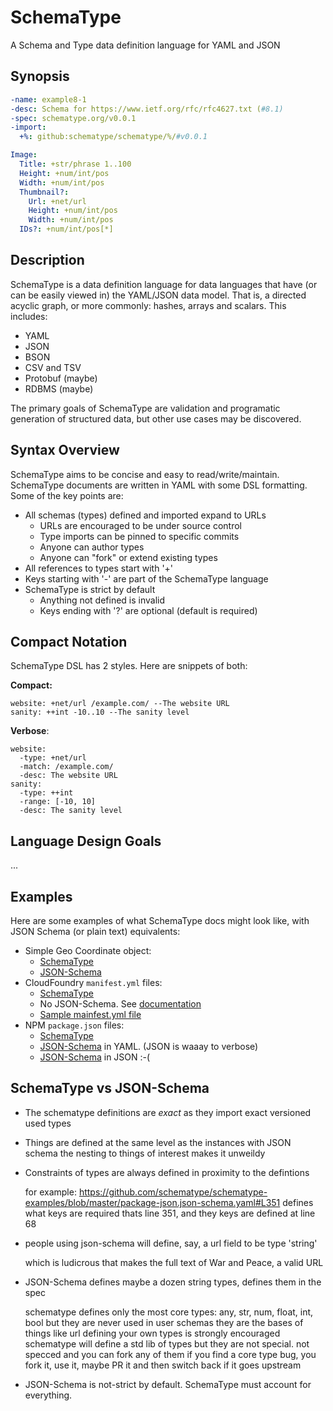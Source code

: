 SchemaType
==========

A Schema and Type data definition language for YAML and JSON

## Synopsis

```yaml
-name: example8-1
-desc: Schema for https://www.ietf.org/rfc/rfc4627.txt (#8.1)
-spec: schematype.org/v0.0.1
-import:
  +%: github:schematype/schematype/%/#v0.0.1

Image:
  Title: +str/phrase 1..100
  Height: +num/int/pos
  Width: +num/int/pos
  Thumbnail?:
    Url: +net/url
    Height: +num/int/pos
    Width: +num/int/pos
  IDs?: +num/int/pos[*]
```

## Description

SchemaType is a data definition language for data languages that have (or can
be easily viewed in) the YAML/JSON data model. That is, a directed acyclic
graph, or more commonly: hashes, arrays and scalars. This includes:

* YAML
* JSON
* BSON
* CSV and TSV
* Protobuf (maybe)
* RDBMS (maybe)

The primary goals of SchemaType are validation and programatic generation of
structured data, but other use cases may be discovered.

## Syntax Overview

SchemaType aims to be concise and easy to read/write/maintain. SchemaType
documents are written in YAML with some DSL formatting. Some of the key points
are:

* All schemas (types) defined and imported expand to URLs
  * URLs are encouraged to be under source control
  * Type imports can be pinned to specific commits
  * Anyone can author types
  * Anyone can "fork" or extend existing types
* All references to types start with '+'
* Keys starting with '-' are part of the SchemaType language
* SchemaType is strict by default
  * Anything not defined is invalid
  * Keys ending with '?' are optional (default is required)

## Compact Notation

SchemaType DSL has 2 styles. Here are snippets of both:

**Compact:**

```
website: +net/url /example.com/ --The website URL
sanity: ++int -10..10 --The sanity level
```

**Verbose**:

```
website:
  -type: +net/url
  -match: /example.com/
  -desc: The website URL
sanity:
  -type: ++int
  -range: [-10, 10]
  -desc: The sanity level
```

## Language Design Goals

...

## Examples

Here are some examples of what SchemaType docs might look like, with JSON
Schema (or plain text) equivalents:

* Simple Geo Coordinate object:
  * [SchemaType](geo-coordinate.schema)
  * [JSON-Schema](geo-coordinate.json-schema)
* CloudFoundry `manifest.yml` files:
  * [SchemaType](manifest.schema)
  * No JSON-Schema. See [documentation](http://docs.pivotal.io/pivotalcf/1-7/devguide/deploy-apps/manifest.html)
  * [Sample mainfest.yml file](manifest.yml)
* NPM `package.json` files:
  * [SchemaType](package-json.schema)
  * [JSON-Schema](package-json.json-schema.yaml) in YAML. (JSON is waaay to verbose)
  * [JSON-Schema](package-json.json-schema) in JSON :-(

## SchemaType vs JSON-Schema

* The schematype definitions are *exact* as they import exact versioned used types
* Things are defined at the same level as the instances
with JSON schema the nesting to things of interest makes it unweildy
* Constraints of types are always defined in proximity to the defintions

  for example: https://github.com/schematype/schematype-examples/blob/master/package-json.json-schema.yaml#L351 defines what keys are required thats line 351, and they keys are defined at line 68

* people using json-schema will define, say, a url field to be type 'string'

  which is ludicrous
  that makes the full text of War and Peace, a valid URL

* JSON-Schema defines maybe a dozen string types, defines them in the spec

  schematype defines only the most core types: any, str, num, float, int, bool
  but they are never used in user schemas
  they are the bases of things like url
  defining your own types is strongly encouraged
  schematype will define a std lib of types
  but they are not special. not specced
  and you can fork any of them
  if you find a core type bug, you fork it, use it, maybe PR it
  and then switch back if it goes upstream

* JSON-Schema is not-strict by default. SchemaType must account for everything.
